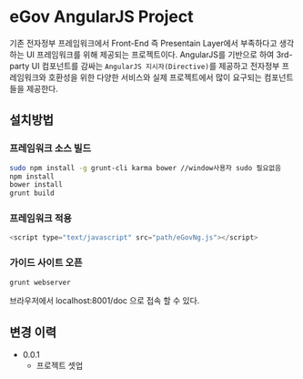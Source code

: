 eGov AngularJS Project
=========================== 

기존 전자정부 프레임워크에서 Front-End 즉 Presentain Layer에서 부족하다고 생각하는 UI 프레임워크를 위해 제공되는 프로젝트이다. AngularJS를 기반으로 하여 3rd-party UI 컴포넌트를 감싸는 `AngularJS 지시자(Directive)`를 제공하고 전자정부 프레임워크와 호환성을 위한 다양한 서비스와 실제 프로젝트에서 많이 요구되는 컴포넌트들을 제공한다.

## 설치방법

### 프레임워크 소스 빌드

```sh
sudo npm install -g grunt-cli karma bower //window사용자 sudo 필요없음
npm install
bower install
grunt build
```

### 프레임워크 적용

```js
<script type="text/javascript" src="path/eGovNg.js"></script>
```

### 가이드 사이트 오픈

```sh
grunt webserver
```
브라우저에서 localhost:8001/doc 으로 접속 할 수 있다.

## 변경 이력

- 0.0.1
	- 프로젝트 셋업
